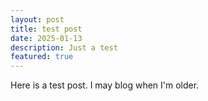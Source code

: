 ```yaml
---
layout: post
title: test post
date: 2025-01-13
description: Just a test
featured: true
---
```


Here is a test post. I may blog when I'm older.